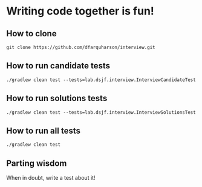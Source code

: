 # Writing code together is fun!

## How to clone
`git clone https://github.com/dfarquharson/interview.git`

## How to run candidate tests
`./gradlew clean test --tests=lab.dsjf.interview.InterviewCandidateTest`

## How to run solutions tests
`./gradlew clean test --tests=lab.dsjf.interview.InterviewSolutionsTest`

## How to run all tests
`./gradlew clean test`

## Parting wisdom
When in doubt, write a test about it!
